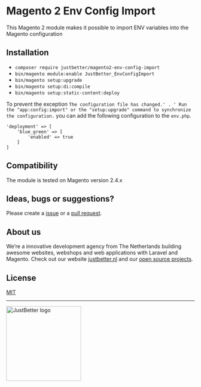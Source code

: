 # Magento 2 Env Config Import

This Magento 2 module makes it possible to import ENV variables into the Magento configuration

## Installation
- `composer require justbetter/magento2-env-config-import`
- `bin/magento module:enable JustBetter_EnvConfigImport`
- `bin/magento setup:upgrade`
- `bin/magento setup:di:compile`
- `bin/magento setup:static-content:deploy`

To prevent the exception `The configuration file has changed.' . ' Run the "app:config:import" or the "setup:upgrade" command to synchronize the configuration.` you can add the following configuration to the `env.php`.

```
'deployment' => [
    'blue_green' => [
        'enabled' => true
    ]
]
```

## Compatibility
The module is tested on Magento version 2.4.x

## Ideas, bugs or suggestions?
Please create a [issue](https://github.com/justbetter/magento2-env-config-import/issues) or a [pull request](https://github.com/justbetter/magento2-env-config-import/pulls).

## About us
We’re a innovative development agency from The Netherlands building awesome websites, webshops and web applications with Laravel and Magento. Check out our website [justbetter.nl](https://justbetter.nl) and our [open source projects](https://github.com/justbetter).

## License
[MIT](LICENSE)

---

<a href="https://justbetter.nl" title="JustBetter"><img src="https://raw.githubusercontent.com/justbetter/art/master/justbetter-logo.png" width="200px" alt="JustBetter logo"></a>
